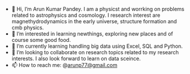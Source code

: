 - 👋 Hi, I’m Arun Kumar Pandey. I am a physicst and worrking on problems related to astrophysics and cosmology. I research interest are magnethydrodynamics in the early universe, structure formation and cmb physics.
- 👀 I’m interested in learning newthings, exploring new places and of course some good food. 
- 🌱 I’m currently learning handling big data using Excel, SQL and Python.
- 💞️ I’m looking to collaborate on research topics related to my research interests. I also look forward to learn on data sceince. 
- 📫 How to reach me: @arunp77@gmail.com

<!---
arunsinp/arunsinp is a ✨ special ✨ repository because its `README.md` (this file) appears on your GitHub profile.
You can click the Preview link to take a look at your changes.
--->
